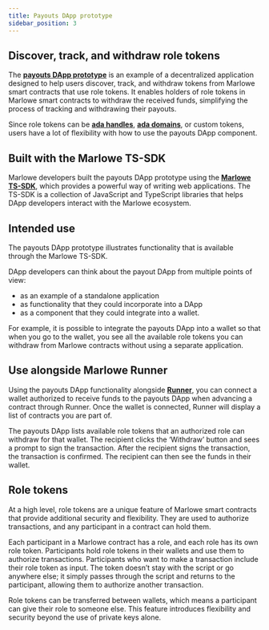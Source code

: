 ```yaml
---
title: Payouts DApp prototype
sidebar_position: 3
---
```


## Discover, track, and withdraw role tokens

The **[payouts DApp prototype](https://github.com/input-output-hk/marlowe-payouts)** is an example of a decentralized application designed to help users discover, track, and withdraw tokens from Marlowe smart contracts that use role tokens. It enables holders of role tokens in Marlowe smart contracts to withdraw the received funds, simplifying the process of tracking and withdrawing their payouts. 

Since role tokens can be [**ada handles**](https://handle.tools/), [**ada domains**](https://www.adadomains.io/), or custom tokens, users have a lot of flexibility with how to use the payouts DApp component. 

## Built with the Marlowe TS-SDK

Marlowe developers built the payouts DApp prototype using the [**Marlowe TS-SDK**](https://github.com/input-output-hk/marlowe-ts-sdk), which provides a powerful way of writing web applications. The TS-SDK is a collection of JavaScript and TypeScript libraries that helps DApp developers interact with the Marlowe ecosystem. 

## Intended use

The payouts DApp prototype illustrates functionality that is available through the Marlowe TS-SDK. 

DApp developers can think about the payout DApp from multiple points of view: 

* as an example of a standalone application
* as functionality that they could incorporate into a DApp 
* as a component that they could integrate into a wallet. 

For example, it is possible to integrate the payouts DApp into a wallet so that when you go to the wallet, you see all the available role tokens you can withdraw from Marlowe contracts without using a separate application. 

## Use alongside Marlowe Runner

Using the payouts DApp functionality alongside **[Runner](../getting-started/runner)**, you can connect a wallet authorized to receive funds to the payouts DApp when advancing a contract through Runner. Once the wallet is connected, Runner will display a list of contracts you are part of. 

The payouts DApp lists available role tokens that an authorized role can withdraw for that wallet. The recipient clicks the ‘Withdraw’ button and sees a prompt to sign the transaction. After the recipient signs the transaction, the transaction is confirmed. The recipient can then see the funds in their wallet. 

## Role tokens

At a high level, role tokens are a unique feature of Marlowe smart contracts that provide additional security and flexibility. They are used to authorize transactions, and any participant in a contract can hold them. 

Each participant in a Marlowe contract has a role, and each role has its own role token. Participants hold role tokens in their wallets and use them to authorize transactions. Participants who want to make a transaction include their role token as input. The token doesn’t stay with the script or go anywhere else; it simply passes through the script and returns to the participant, allowing them to authorize another transaction.

Role tokens can be transferred between wallets, which means a participant can give their role to someone else. This feature introduces flexibility and security beyond the use of private keys alone.
